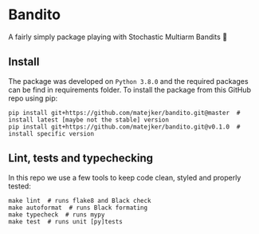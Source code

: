 # Bandito
A fairly simply package playing with Stochastic Multiarm Bandits :slot_machine:


## Install
The package was developed on `Python 3.8.0` and the required packages can be find in requirements folder. To install the package from this GitHub repo using pip:

```shell
pip install git+https://github.com/matejker/bandito.git@master  # install latest [maybe not the stable] version
pip install git+https://github.com/matejker/bandito.git@v0.1.0  # install specific version
```

## Lint, tests and typechecking
In this repo we use a few tools to keep code clean, styled and properly tested:
```shell
make lint  # runs flake8 and Black check
make autoformat  # runs Black formating
make typecheck  # runs mypy
make test  # runs unit [py]tests
```
